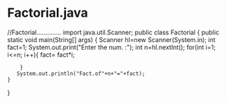 # Factorial.java
//Factorial..............
import java.util.Scanner;
public class Factorial {
    public static void main(String[] args) {
        Scanner hl=new Scanner(System.in);
        int fact=1;
        System.out.print("Enter the num. :");
        int n=hl.nextInt();
        for(int i=1; i<=n; i++){
            fact= fact*i;
             
        }
       System.out.println("Fact.of"+n+"="+fact);
    }
}
